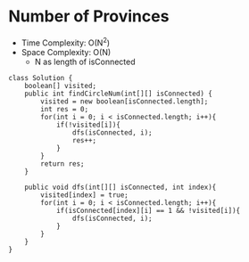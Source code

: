 # Number of Provinces

- Time Complexity: O(N<sup>2</sup>)
- Space Complexity: O(N)
  - N as length of isConnected

```
class Solution {
    boolean[] visited;
    public int findCircleNum(int[][] isConnected) {
        visited = new boolean[isConnected.length];
        int res = 0;
        for(int i = 0; i < isConnected.length; i++){
            if(!visited[i]){
                dfs(isConnected, i);
                res++;
            }
        }
        return res;
    }

    public void dfs(int[][] isConnected, int index){
        visited[index] = true;
        for(int i = 0; i < isConnected.length; i++){
            if(isConnected[index][i] == 1 && !visited[i]){
                dfs(isConnected, i);
            }
        }
    }
}
```
